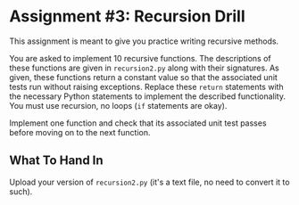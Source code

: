 # Assignment #3: Recursion Drill

This assignment is meant to give you practice writing recursive methods.

You are asked to implement 10 recursive functions.  The descriptions of these
functions are given in `recursion2.py` along with their signatures.  As given,
these functions return a constant value so that the associated unit tests run
without raising exceptions.  Replace these `return` statements with the
necessary Python statements to implement the described functionality.  You must
use recursion, no loops (`if` statements are okay).

Implement one function and check that its associated unit test passes before
moving on to the next function.

## What To Hand In

Upload your version of `recursion2.py` (it's a text file, no need to convert it
to such).
